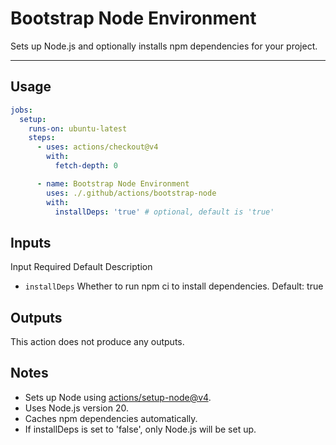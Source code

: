 # Bootstrap Node Environment

Sets up Node.js and optionally installs npm dependencies for your project.

---

## Usage

```yaml
jobs:
  setup:
    runs-on: ubuntu-latest
    steps:
      - uses: actions/checkout@v4
        with:
          fetch-depth: 0

      - name: Bootstrap Node Environment
        uses: ./.github/actions/bootstrap-node
        with:
          installDeps: 'true' # optional, default is 'true'
```

## Inputs

Input Required Default Description

- `installDeps` Whether to run npm ci to install dependencies. Default: true

## Outputs

This action does not produce any outputs.

## Notes

- Sets up Node using [actions/setup-node@v4](https://github.com/actions/setup-node).
- Uses Node.js version 20.
- Caches npm dependencies automatically.
- If installDeps is set to 'false', only Node.js will be set up.

